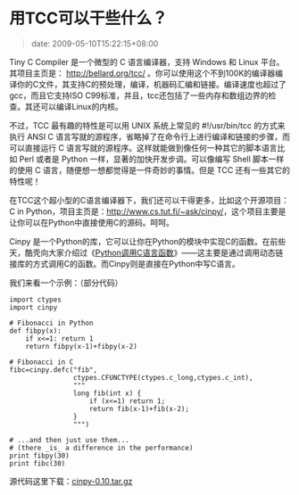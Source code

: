 # 用TCC可以干些什么？
>date: 2009-05-10T15:22:15+08:00


Tiny C Compiler 是一个微型的 C 语言编译器，支持 Windows 和 Linux 平台。其项目主页是： <http://bellard.org/tcc/> 。你可以使用这个不到100K的编译器编译你的C文件，其支持C的预处理，编译，机器码汇编和链接。编译速度也超过了gcc，而且它支持ISO C99标准，并且，tcc还包括了一些内存和数组边界的检查。其还可以编译Linux的内核。


不过，TCC 最有趣的特性是可以用 UNIX 系统上常见的 #!/usr/bin/tcc 的方式来执行 ANSI C 语言写就的源程序，省略掉了在命令行上进行编译和链接的步骤，而可以直接运行 C 语言写就的源程序。这样就能做到像任何一种其它的脚本语言比如 Perl 或者是 Python 一样，显著的加快开发步调。可以像编写 Shell 脚本一样的使用 C 语言，随便想一想都觉得是一件奇妙的事情。但是 TCC 还有一些其它的特性呢！



在TCC这个超小型的C语言编译器下，我们还可以干得更多，比如这个开源项目：C in Python，项目主页是：<http://www.cs.tut.fi/~ask/cinpy/>，这个项目主要是让你可以在Python中直接使用C的源码。呵呵。


Cinpy 是一个Python的库，它可以让你在Python的模块中实现C的函数。在前些天，酷壳向大家介绍过《[Python调用C语言函数](https://coolshell.cn/articles/671.html)》——这主要是通过调用动态链接库的方式调用C的函数。而Cinpy则是直接在Python中写C语言。


我们来看一个示例：（部分代码）



```
import ctypes
import cinpy

# Fibonacci in Python
def fibpy(x):
    if x<=1: return 1
    return fibpy(x-1)+fibpy(x-2)

# Fibonacci in C
fibc=cinpy.defc("fib",
                ctypes.CFUNCTYPE(ctypes.c_long,ctypes.c_int),
                """
                long fib(int x) {
                    if (x<=1) return 1;
                    return fib(x-1)+fib(x-2);
                }
                """)

# ...and then just use them...
# (there _is_ a difference in the performance)
print fibpy(30)
print fibc(30)

```

源代码这里下载：[cinpy-0.10.tar.gz](https://coolshell.cn/wp-admin/cinpy-0.10.tar.gz)


